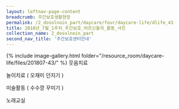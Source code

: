 ```yaml
--- 
layout: leftnav-page-content 
breadcrumb: 주간보호생활현장 
permalink: /2_dosolnoin_part/daycare/four/daycare-life/dlife_43
title: 2018년_7월_1주차_주간보호_어르신들의_활동_사진
collection_name: 2_dosolnoin_part
second_nav_title: '주간보호센터안내' 
---
```

{% include image-gallery.html folder="/resource_room/daycare-life/files/201807-43/" %}
웃음치료

놀이치료 ( 오재미 던지기 )

미술활동 ( 수수깡 꾸미기 )

노래교실